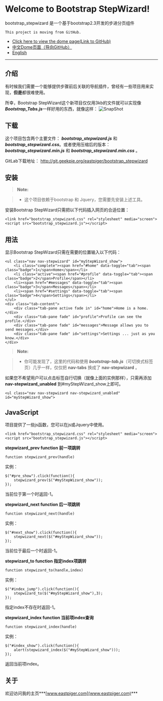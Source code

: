 Welcome to Bootstrap StepWizard!
===================


bootstrap_stepwizard 是一个基于bootstrap2.3开发的步进分页组件

    This project is moving from GitHub.
 

 - [Click here to view the dome page(Link to GitHub)](http://eastpiger.github.io/bootstrap_stepwizard/)
 - [中文Dome页面（导向GitHub）](http://eastpiger.github.io/bootstrap_stepwizard/introcn.html)
 - [English](http://eastpiger.github.io/bootstrap_stepwizard/introcn.html)

----------


介绍
-------------

有时候我们需要一个能够提供步骤前后关联的导航插件，曾经有一些项目用来实现，**但是**都很难使用。

所幸，Bootstrap StepWizard这个新项目仅仅用3kb的文件就可以实现像***Bootstrap_Tabs.js***一样好用的东西，就像这样：
![SnapShot](http://git.geekpie.org/eastpiger/bootstrap_stepwizard/raw/master/SnapShot.jpeg)


下载
-------------

这个项目包含两个主要文件： ***bootstrap_stepwizard.js*** 和 ***bootstrap_stepwizard.css***。或者使用压缩后的版本： ***bootstrap_stepwizard.min.js*** 和 ***bootstrap_stepwizard.min.css*** 。

GitLab下载地址： http://git.geekpie.org/eastpiger/bootstrap_stepwizard



安装
-------------
> **Note:**

> - 这个项目依赖于bootstrap 和 Jquery，您需要先安装上述工具。

安装Bootstrap StepWizard只需把以下代码插入网页的合适位置：

    <link href="bootstrap_stepwizard.css" rel="stylesheet" media="screen">
	<script src="bootstrap_stepwizard.js"></script>


用法
-------------
显示Bootstrap StepWizard只需在需要的位置输入以下代码：


    <ul class="nav nav-stepwizard" id="myStepWizard_show">
		<li class="complete"><span href="#home" data-toggle="tab"><span class="badge">1</span>Home</span></li>
		<li class="active"><span href="#profile" data-toggle="tab"><span class="badge">2</span>Profile</span></li>
		<li><span href="#messages" data-toggle="tab"><span class="badge">3</span>Messages</span></li>
		<li><span href="#settings" data-toggle="tab"><span class="badge">4</span>Settings</span></li>
	</ul>
	<div class="tab-content">
		<div class="tab-pane active fade in" id="home">Home is a home.</div>
		<div class="tab-pane fade" id="profile">Profile can see the profile.</div>
		<div class="tab-pane fade" id="messages">Message allows you to send messages.</div>
		<div class="tab-pane fade" id="settings">Settings ... just as you know.</div>
	</div>

> **Note:**

> - 你可能发现了，这里的代码和使用 ***bootstrap-tab.js***（可切换式标签页）几乎一样，仅仅把 **nav-tabs** 换成了 **nav-stepwizard** 。

如果您不希望用户可以点击标签自行切换（就像上面的实例那样），只需再添加 **nav-stepwizard_unabled** 到#myStepWizard_show上即可。

    <ul class="nav nav-stepwizard nav-stepwizard_unabled" id="myStepWizard_show">

JavaScript
-------------

项目提供了一些js函数，您可以在js或Jquery中使用。

    <link href="bootstrap_stepwizard.css" rel="stylesheet" media="screen">
	<script src="bootstrap_stepwizard.js"></script>


**stepwizard_prev function 前一项跳转**

	function stepwizard_prev(handle)
实例：

	$("#pre_show").click(function(){
		stepwizard_prev($("#myStepWizard_show"));
	});	
当前位于第一个时返回-1。

**stepwizard_next function 后一项跳转**

	function stepwizard_next(handle)
实例：

	$("#next_show").click(function(){
		stepwizard_next($("#myStepWizard_show"));
	});
当前位于最后一个时返回-1。

**stepwizard_to function 指定index项跳转**

	function stepwizard_to(handle,index)
实例：

	$("#index_jump").click(function(){
		stepwizard_to($("#myStepWizard_show"),3);
	});
指定index不存在时返回-1。


**stepwizard_index function 当前项index查询**

	function stepwizard_index(handle)
实例：

	$("#index_show").click(function(){
		alert(stepwizard_index($("#myStepWizard_show")));
	});
返回当前项index。


关于
-------------
欢迎访问我的主页***[www.eastpiger.com](www.eastpiger.com)***
